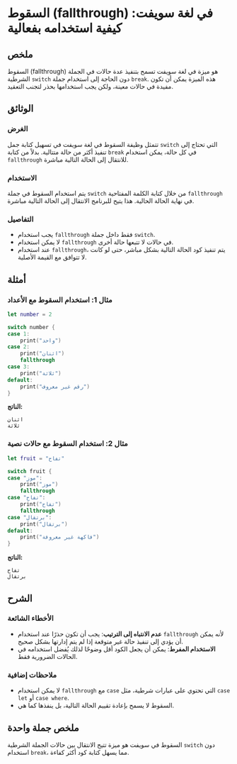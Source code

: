 <!--
Meta Description: # السقوط (fallthrough) في لغة سويفت: كيفية استخدامه بفعالية ## ملخص السقوط (fallthrough) هو ميزة في لغة سويفت تسمح بتنفيذ عدة حالات في الجملة الشرطية ...
Meta Keywords: fallthrough, استخدام, case, السقوط, print
-->

# السقوط (fallthrough) في لغة سويفت: كيفية استخدامه بفعالية 

## ملخص
السقوط (fallthrough) هو ميزة في لغة سويفت تسمح بتنفيذ عدة حالات في الجملة الشرطية `switch` دون الحاجة إلى استخدام جملة `break`. هذه الميزة يمكن أن تكون مفيدة في حالات معينة، ولكن يجب استخدامها بحذر لتجنب التعقيد.

## الوثائق
### الغرض
تتمثل وظيفة السقوط في لغة سويفت في تسهيل كتابة جمل `switch` التي تحتاج إلى تنفيذ أكثر من حالة متتالية. بدلاً من كتابة `break` في كل حالة، يمكن استخدام `fallthrough` للانتقال إلى الحالة التالية مباشرة.

### الاستخدام
يتم استخدام السقوط في جملة `switch` من خلال كتابة الكلمة المفتاحية `fallthrough` في نهاية الحالة الحالية. هذا يتيح للبرنامج الانتقال إلى الحالة التالية مباشرة.

### التفاصيل
- يجب استخدام `fallthrough` فقط داخل جملة `switch`.
- لا يمكن استخدام `fallthrough` في حالات لا تتبعها حالة أخرى.
- عند استخدام `fallthrough`، يتم تنفيذ كود الحالة التالية بشكل مباشر، حتى لو كانت لا تتوافق مع القيمة الأصلية.

## أمثلة
### مثال 1: استخدام السقوط مع الأعداد
```swift
let number = 2

switch number {
case 1:
    print("واحد")
case 2:
    print("اثنان")
    fallthrough
case 3:
    print("ثلاثة")
default:
    print("رقم غير معروف")
}
```
**الناتج:**
```
اثنان
ثلاثة
```

### مثال 2: استخدام السقوط مع حالات نصية
```swift
let fruit = "تفاح"

switch fruit {
case "موز":
    print("موز")
    fallthrough
case "تفاح":
    print("تفاح")
    fallthrough
case "برتقال":
    print("برتقال")
default:
    print("فاكهة غير معروفة")
}
```
**الناتج:**
```
تفاح
برتقال
```

## الشرح
### الأخطاء الشائعة
- **عدم الانتباه إلى الترتيب**: يجب أن تكون حذرًا عند استخدام `fallthrough` لأنه يمكن أن يؤدي إلى تنفيذ حالة غير متوقعة إذا لم يتم إدارتها بشكل صحيح.
- **الاستخدام المفرط**: يمكن أن يجعل الكود أقل وضوحًا لذلك يُفضل استخدامه في الحالات الضرورية فقط.

### ملاحظات إضافية
- لا يمكن استخدام `fallthrough` مع `case` التي تحتوي على عبارات شرطية، مثل `case let` أو `case where`.
- السقوط لا يسمح بإعادة تقييم الحالة التالية، بل ينفذها كما هي.

## ملخص جملة واحدة
السقوط في سويفت هو ميزة تتيح الانتقال بين حالات الجملة الشرطية `switch` دون استخدام `break`، مما يسهل كتابة كود أكثر كفاءة.